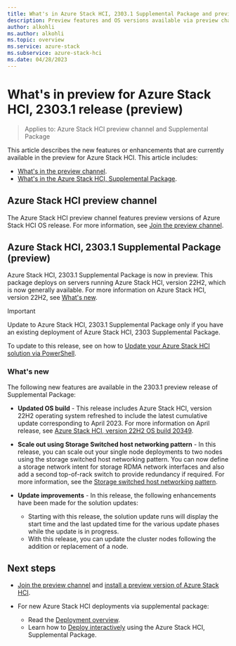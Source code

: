 ```yaml
---
title: What's in Azure Stack HCI, 2303.1 Supplemental Package and preview channel (preview)
description: Preview features and OS versions available via preview channel and 2303.1 supplemental package features.
author: alkohli
ms.author: alkohli
ms.topic: overview
ms.service: azure-stack
ms.subservice: azure-stack-hci
ms.date: 04/28/2023
---
```


# What's in preview for Azure Stack HCI, 2303.1 release (preview)

> Applies to: Azure Stack HCI preview channel and Supplemental Package

This article describes the new features or enhancements that are currently available in the preview for Azure Stack HCI. This article includes:

- [What's in the preview channel](#azure-stack-hci-preview-channel).
- [What's in the Azure Stack HCI, Supplemental Package](#azure-stack-hci-23031-supplemental-package-preview).

## Azure Stack HCI preview channel

The Azure Stack HCI preview channel features preview versions of Azure Stack HCI OS release. For more information, see [Join the preview channel](./preview-channel.md).

## Azure Stack HCI, 2303.1 Supplemental Package (preview)

Azure Stack HCI, 2303.1 Supplemental Package is now in preview. This package deploys on servers running Azure Stack HCI, version 22H2, which is now generally available. For more information on Azure Stack HCI, version 22H2, see [What's new](../whats-new.md).

> [!IMPORTANT]
> Update to Azure Stack HCI, 2303.1 Supplemental Package only if you have an existing deployment of Azure Stack HCI, 2303 Supplemental Package.

To update to this release, see on how to [Update your Azure Stack HCI solution via PowerShell](../update/update-via-powershell.md).


### What's new

The following new features are available in the 2303.1 preview release of Supplemental Package:

- **Updated OS build** - This release includes Azure Stack HCI, version 22H2 operating system refreshed to include the latest cumulative update corresponding to April 2023. For more information on April release, see [Azure Stack HCI, version 22H2 OS build 20349](../release-information.md#azure-stack-hci-version-22h2-os-build-20349).

- **Scale out using Storage Switched host networking pattern** - In this release, you can scale out your single node deployments to two nodes using the storage switched host networking pattern. You can now define a storage network intent for storage RDMA network interfaces and also add a second top-of-rack switch to provide redundancy if required. For more information, see the [Storage switched host networking pattern](../plan/two-node-switched-non-converged.md). 

- **Update improvements** - In this release, the following enhancements have been made for the solution updates: 
    - Starting with this release, the solution update runs will display the start time and the last updated time for the various update phases while the update is in progress. <!--To learn more about update times, see [Track the update progress](../index.yml).-->
    - With this release, you can update the cluster nodes following the addition or replacement of a node.


## Next steps

- [Join the preview channel](./preview-channel.md) and [install a preview version of Azure Stack HCI](./install-preview-version.md).

- For new Azure Stack HCI deployments via supplemental package:
    - Read the [Deployment overview](../deploy/deployment-tool-introduction.md).
    - Learn how to [Deploy interactively](../deploy/deployment-tool-new-file.md) using the Azure Stack HCI, Supplemental Package.